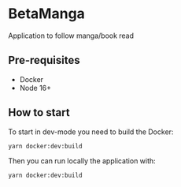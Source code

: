 # BetaManga

Application to follow manga/book read

## Pre-requisites

- Docker
- Node 16+

## How to start

To start in dev-mode you need to build the Docker:

```shell
yarn docker:dev:build
```

Then you can run locally the application with:

```shell
yarn docker:dev:build
```
